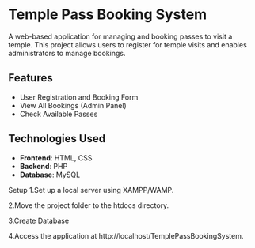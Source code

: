 # Temple Pass Booking System

A web-based application for managing and booking passes to visit a temple. This project allows users to register for temple visits and enables administrators to manage bookings.

## Features

- User Registration and Booking Form
- View All Bookings (Admin Panel)
- Check Available Passes


## Technologies Used

- **Frontend**: HTML, CSS
- **Backend**: PHP
- **Database**: MySQL 


Setup
1.Set up a local server using XAMPP/WAMP.

2.Move the project folder to the htdocs directory.

3.Create Database

4.Access the application at http://localhost/TemplePassBookingSystem.


<!-- ![TPB_index](https://github.com/user-attachments/assets/ec064482-4413-4ac5-853f-00a33c5a10fd)
![TPB_Login](https://github.com/user-attachments/assets/f1530cc8-4cec-4932-b5f9-1fc8893180c2)
![TPB_AdminDash](https://github.com/user-attachments/assets/ae61fde2-3379-4083-93d3-0e7f4555d54e)
![TPB_DevoteeRegi](https://github.com/user-attachments/assets/0ad0dc90-88b6-4b11-8c4e-a88a9d757dff)
![TPB_PassGenerate](https://github.com/user-attachments/assets/fac98bf9-91a1-4922-959a-5009b60d2f00) -->






